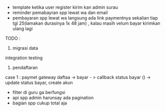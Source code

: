 - template ketika user register kirim kan admin surau  
- reminder pemabayran spp lewat wa dan email
- pembayaran spp lewat wa langsung ada link paymentnya sekalian tiap tgl 25(lamakan durasinya 1x 48 jam) , kalau masih velum bayar kirimkan ulang lagi






TODO : 
1. migrasi data


integration testing 

1. pendaftaran

case 1 : paymet gateway
 daftaa -> bayar - > callback status bayar () -> update status bayar, create akun


 - filter di guru ga berfungsi
 - api spp admin harunsay ada pagination
 - bagian spp cukup total aja
 